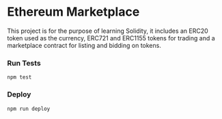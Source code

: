 # Ethereum Marketplace

This project is for the purpose of learning Solidity, it includes an ERC20 token
used as the currency, ERC721 and ERC1155 tokens for trading and a marketplace
contract for listing and bidding on tokens.

### Run Tests

```shell
npm test
```

### Deploy

```shell
npm run deploy
```
